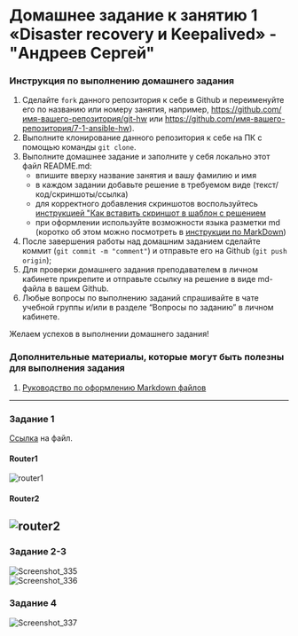 # Домашнее задание к занятию 1 «Disaster recovery и Keepalived» - "Андреев Сергей"


### Инструкция по выполнению домашнего задания

   1. Сделайте `fork` данного репозитория к себе в Github и переименуйте его по названию или номеру занятия, например, https://github.com/имя-вашего-репозитория/git-hw или  https://github.com/имя-вашего-репозитория/7-1-ansible-hw).
   2. Выполните клонирование данного репозитория к себе на ПК с помощью команды `git clone`.
   3. Выполните домашнее задание и заполните у себя локально этот файл README.md:
      - впишите вверху название занятия и вашу фамилию и имя
      - в каждом задании добавьте решение в требуемом виде (текст/код/скриншоты/ссылка)
      - для корректного добавления скриншотов воспользуйтесь [инструкцией "Как вставить скриншот в шаблон с решением](https://github.com/netology-code/sys-pattern-homework/blob/main/screen-instruction.md)
      - при оформлении используйте возможности языка разметки md (коротко об этом можно посмотреть в [инструкции  по MarkDown](https://github.com/netology-code/sys-pattern-homework/blob/main/md-instruction.md))
   4. После завершения работы над домашним заданием сделайте коммит (`git commit -m "comment"`) и отправьте его на Github (`git push origin`);
   5. Для проверки домашнего задания преподавателем в личном кабинете прикрепите и отправьте ссылку на решение в виде md-файла в вашем Github.
   6. Любые вопросы по выполнению заданий спрашивайте в чате учебной группы и/или в разделе “Вопросы по заданию” в личном кабинете.
   
Желаем успехов в выполнении домашнего задания!
   
### Дополнительные материалы, которые могут быть полезны для выполнения задания

1. [Руководство по оформлению Markdown файлов](https://gist.github.com/Jekins/2bf2d0638163f1294637#Code)

---

### Задание 1
[Ссылка](https://github.com/SergeiViktorovich/gitlab-hw/blob/main/hsrp_advanced_asv.pkt) на файл.  
#### Router1  
![router1](https://github.com/SergeiViktorovich/gitlab-hw/assets/143599204/7bd96001-840e-422a-add8-7338757ce3bf)  
#### Router2  
![router2](https://github.com/SergeiViktorovich/gitlab-hw/assets/143599204/3b8a65aa-39ba-4b3d-b3c9-c58450029189)  
---

### Задание 2-3
![Screenshot_335](https://github.com/SergeiViktorovich/gitlab-hw/assets/143599204/73ec95e4-2879-4b8d-b014-78ef06803a6d)  
![Screenshot_336](https://github.com/SergeiViktorovich/gitlab-hw/assets/143599204/b5e48e12-4cf0-4e00-811a-abdb8fc2f236)  

### Задание 4
![Screenshot_337](https://github.com/SergeiViktorovich/gitlab-hw/assets/143599204/27c2f17d-540c-4264-89ad-3e3752426fa9)  
